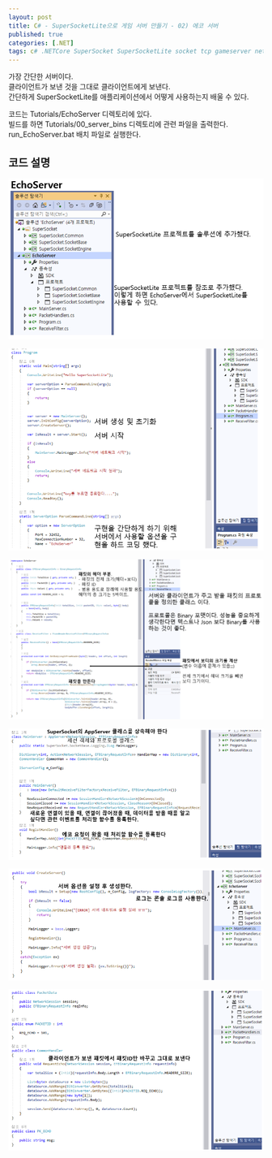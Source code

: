 ```yaml
---
layout: post
title: C# - SuperSocketLite으로 게임 서버 만들기 - 02) 에코 서버
published: true
categories: [.NET]
tags: c# .NETCore SuperSocket SuperSocketLite socket tcp gameserver network
---
```

가장 간단한 서버이다.  
클라이언트가 보낸 것을 그대로 클라이언트에게 보낸다.  
간단하게 SuperSocketLite를 애플리케이션에서 어떻게 사용하는지 배울 수 있다.  
  
코드는   Tutorials/EchoServer 디렉토리에 있다.  
빌드를 하면 Tutorials/00_server_bins 디렉토리에 관련 파일을 출력한다.  
run_EchoServer.bat 배치 파일로 실행한다.  
  
  
## 코드 설명  
  
![supersocket](/images/2019/supersocket/001.png)  
  
![supersocket](/images/2019/supersocket/002.png)   
  
![supersocket](/images/2019/supersocket/003.png)  
  
![supersocket](/images/2019/supersocket/004.png)  
  
![supersocket](/images/2019/supersocket/005.png)  
  
![supersocket](/images/2019/supersocket/006.png)  
  